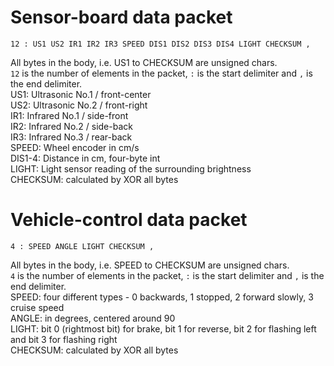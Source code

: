 # Sensor-board data packet
```netstrings
12 : US1 US2 IR1 IR2 IR3 SPEED DIS1 DIS2 DIS3 DIS4 LIGHT CHECKSUM ,
```
All bytes in the body, i.e. US1 to CHECKSUM are unsigned chars.<br/>
```12``` is the number of elements in the packet, ```:``` is the start delimiter and ```,``` is the end delimiter.<br/>
US1: Ultrasonic No.1 / front-center<br/>
US2: Ultrasonic No.2 / front-right<br/>
IR1: Infrared No.1 / side-front<br/>
IR2: Infrared No.2 / side-back<br/>
IR3: Infrared No.3 / rear-back<br/>
SPEED: Wheel encoder in cm/s<br/>
DIS1-4: Distance in cm, four-byte int<br/>
LIGHT: Light sensor reading of the surrounding brightness<br/>
CHECKSUM: calculated by XOR all bytes<br/>

# Vehicle-control data packet
```netstrings
4 : SPEED ANGLE LIGHT CHECKSUM ,
```
All bytes in the body, i.e. SPEED to CHECKSUM are unsigned chars.<br/>
```4``` is the number of elements in the packet, ```:``` is the start delimiter and ```,``` is the end delimiter.<br/>
SPEED: four different types - 0 backwards, 1 stopped, 2 forward slowly, 3 cruise speed<br/>
ANGLE: in degrees, centered around 90<br/>
LIGHT: bit 0 (rightmost bit) for brake, bit 1 for reverse, bit 2 for flashing left and bit 3 for flashing right<br/>
CHECKSUM: calculated by XOR all bytes<br/>
